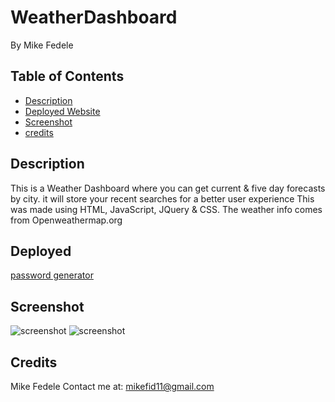 # WeatherDashboard

By Mike Fedele

## Table of Contents 

- [Description](#description)
- [Deployed Website](#deployed)
- [Screenshot](#screenshot)
- [credits](#credits)

## Description

This is a Weather Dashboard where you can get current & five day forecasts by city. it will store your recent searches for a better user experience This was made using HTML, JavaScript, JQuery & CSS. The weather info comes from Openweathermap.org


## Deployed
[password generator](https://mikefedele.github.io/WeatherDashboard/)

## Screenshot

![screenshot](assets/images/screenshot.png) 
![screenshot](./assets/screenshot2.png)

## Credits
Mike Fedele
Contact me at: mikefid11@gmail.com
